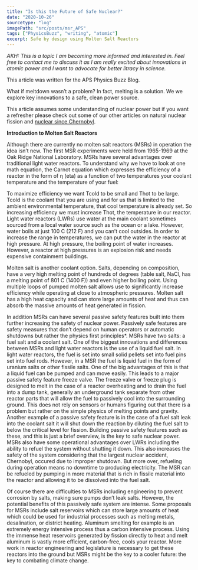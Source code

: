 ```yaml
---
title: "Is this the Future of Safe Nuclear?"
date: "2020-10-26"
sourcetype: "log"
imagePath: "src/posts/msr_APS"
tags: ["PhysicsBuzz", "writing", "atomic"]
excerpt: Safe by design using Molten Salt Reactors
---
```


*AKH: This is a topic I am becoming more informed and interested in. Feel free to contact me to discuss it as I am really excited about innovations in atomic power and I want to advocate for better litracy in science.*

This article was written for the APS Physics Buzz Blog. 



What if meltdown wasn’t a problem? In fact, melting is a solution. We we explore key innovations to a safe, clean power source.

This article assumes some understanding of nuclear power but if you want a refresher please check out some of our other articles on natural nuclear fission and [nuclear since Chernobyl](http://physicsbuzz.physicscentral.com/2019/08/how-has-nuclear-power-changed-since.html). 

**Introduction to Molten Salt Reactors**

Although there are currently no molten salt reactors (MSRs) in operation the idea isn’t new. The first MSR experiments were held from 1965-1969 at the Oak Ridge National Laboratory. MSRs have several advantages over traditional light water reactors. To understand why we have to look at one math equation, the Carnot equation which expresses the efficiency of a reactor in the form of η (eta) as a function of two temperatures your coolant temperature and the temperature of  your fuel: 



To maximize efficiency we want Tcold to be small and Thot to be large. Tcold is the coolant that you are using and for us that is limited to the ambient environmental temperature, that cool temperature is already set. So increasing efficiency we must increase Thot, the temperature in our reactor. Light water reactors (LWRs) use water at the main coolant sometimes sourced from a local water source such as the ocean or a lake. However, water boils at just 100 C (212 F) and you can’t cool outsides. In order to increase the range in temperatures, we can put the water in the reactor at high pressure. At high pressure, the boiling point of water increases. However, a reactor at high pressures is an explosion risk and needs expensive containment buildings. 

Molten salt is another coolant option. Salts, depending on composition, have a very high melting point of hundreds of degrees (table salt, NaCl, has a melting point of 801 C (1400 F)) and even higher boiling point. Using multiple loops of pumped molten salt allows use to significantly increase efficiency while operating at close to atmospheric pressures. Molten salt has a high heat capacity and can store large amounts of heat and thus can absorb the massive amounts of heat generated in fission. 

In addition MSRs can have several passive safety features built into them further increasing the safety of nuclear power. Passively safe features are safety measures that don’t depend on human operators or automatic shutdowns but rather the physics first principles*. MSRs have two salts: a fuel salt and a coolant salt. One of the biggest innovations and differences between MSRs and light water reactors is the use of a liquid fuel salt. In light water reactors, the fuel is set into small solid pellets set into fuel pins set into fuel rods. However, in a MSR the fuel is liquid fuel in the form of uranium salts or other fissile salts. One of the big advantages of this is that a liquid fuel can be pumped and can move easily. This leads to a major passive safety feature freeze valve. The freeze valve or freeze plug is designed to melt in the case of a reactor overheating and to drain the fuel into a dump tank, generally an underground tank separate from other reactor parts that will allow the fuel to passively cool into the surrounding ground. This does not rely on sensors or humans figuring out that there is a problem but rather on the simple physics of melting points and gravity. Another example of a passive safety feature is in the case of a fuel salt leak into the coolant salt it will shut down the reaction by diluting the fuel salt to below the critical level for fission. Building passive safety features such as these, and this is just a brief overview, is the key to safe nuclear power. 
MSRs also have some operational advantages over LWRs including the ability to refuel the system without shutting it down. This also increases the safety of the system considering that the largest nuclear accident, Chernobyl, occured due to improper shutdown. But more over, refueling during operation means no downtime to producing electricity. The MSR can be refueled by pumping in more material that is rich in fissile material into the reactor and allowing it to be dissolved into the fuel salt.

Of course there are difficulties to MSRs including engineering to prevent corrosion by salts, making sure pumps don’t leak salts. However, the potential benefits of this passively safe system are intense. Some proposals for MSRs include salt reservoirs which can store large amounts of heat which could be used for industrial processes such as melting metals, desalination, or district heating. Aluminum smelting for example is an extremely energy intensive process thus a carbon intensive process. Using the immense heat reservoirs generated by fission directly to heat and melt aluminum is vastly more efficient, carbon-free, cools your reactor. More work in reactor engineering and legislature is necessary to get these reactors into the ground but MSRs might be the key to a cooler future: the key to combating climate change. 
